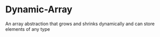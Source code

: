 # Dynamic-Array
An array abstraction that grows and shrinks dynamically and can store elements of any type
